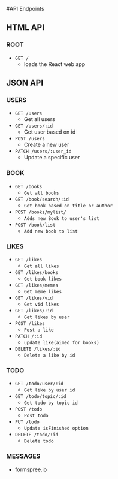 #API Endpoints

## HTML API

### ROOT
* `GET /`
  * loads the React web app

## JSON API

### USERS
* `GET /users`
  * Get all users
* `GET /users/:id`
  * Get user based on id
* `POST /users`
  * Create a new user
* `PATCH /users/:user_id`
  * Update a specific user

###  BOOK
* `GET /books`
  * `Get all books`
* `GET /book/search/:id`
  * `Get book based on title or author`
* `POST /books/mylist/`
  * `Adds new Book to user's list`
* `POST /book/list`
  * `Add new book to list`

### LIKES
* `GET /likes`
  * `Get all likes`
* `GET /likes/books`
  * `Get book likes`
* `GET /likes/memes`
  * `Get meme likes`
* `GET /likes/vid`
  * `Get vid likes`
* `GET /likes/:id`
  * `Get likes by user`
* `POST /likes`
  * `Post a like`
* `PATCH /:id`
  * `update like(aimed for books)`
* `DELETE /likes/:id`
  * `Delete a like by id`

### TODO
* `GET /todo/user/:id`
  * `Get like by user id`
* `GET /todo/topic/:id`
  * `Get todo by topic id`
* `POST /todo`
  * `Post todo`
* `PUT /todo`
  * `Update isFinished option`
* `DELETE /todo/:id`
  * `Delete todo`

### MESSAGES
* formspree.io
